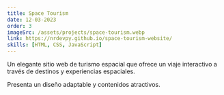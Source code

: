 ```yaml
---
title: Space Tourism
date: 12-03-2023
order: 3
imageSrc: /assets/projects/space-tourism.webp
link: https://nrdevpy.github.io/space-tourism-website/
skills: [HTML, CSS, JavaScript]
---
```


Un elegante sitio web de turismo espacial que ofrece un viaje interactivo a través de destinos y experiencias espaciales.

Presenta un diseño adaptable y contenidos atractivos.